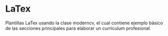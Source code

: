 # LaTex
Plantillas LaTex usando la clase moderncv, el cual contiene ejemplo básico de las secciones principales para elaborar un curriculum profesional.  
